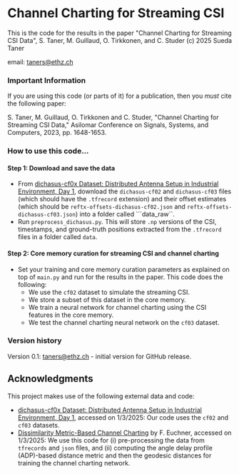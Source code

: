 # Channel Charting for Streaming CSI


This is the code for the results in the paper
"Channel Charting for Streaming CSI Data", S. Taner, M. Guillaud, O. Tirkkonen, and C. Studer
(c) 2025 Sueda Taner

email: taners@ethz.ch

### Important Information

If you are using this code (or parts of it) for a publication, then you _must_ cite the following paper:

S. Taner, M. Guillaud, O. Tirkkonen and C. Studer, "Channel Charting for Streaming CSI Data," Asilomar Conference on Signals, Systems, and Computers, 2023, pp. 1648-1653.

### How to use this code...

#### Step 1: Download and save the data

- From [dichasus-cf0x Dataset: Distributed Antenna Setup in Industrial Environment, Day 1](https://dichasus.inue.uni-stuttgart.de/datasets/data/dichasus-cf0x/), download the ```dichasus-cf02``` and ```dichasus-cf03``` files (which should have the ```.tfrecord``` extension) and their offset estimates (which should be ```reftx-offsets-dichasus-cf02.json``` and ```reftx-offsets-dichasus-cf03.json```) into a folder called ```data_raw``.
- Run ```preprocess_dichasus.py```. This will store ```.np``` versions of the CSI, timestamps, and ground-truth positions extracted from the ```.tfrecord``` files in a folder called ```data```.

#### Step 2: Core memory curation for streaming CSI and channel charting

- Set your training and core memory curation parameters as explained on top of ```main.py``` and run for the results in the paper. This code does the following:
  - We use the ```cf02``` dataset to simulate the streaming CSI.
  - We store a subset of this dataset in the core memory.
  - We train a neural network for channel charting using the CSI features in the core memory.
  - We test the channel charting neural network on the ```cf03``` dataset.


### Version history

Version 0.1: taners@ethz.ch - initial version for GitHub release.

## Acknowledgments
This project makes use of the following external data and code:
- [dichasus-cf0x Dataset: Distributed Antenna Setup in Industrial Environment, Day 1](https://dichasus.inue.uni-stuttgart.de/datasets/data/dichasus-cf0x/), accessed on 1/3/2025: Our code uses the ```cf02``` and ```cf03``` datasets.
- [Dissimilarity Metric-Based Channel Charting](https://dichasus.inue.uni-stuttgart.de/tutorials/tutorial/dissimilarity-metric-channelcharting/) by F. Euchner, accessed on 1/3/2025: We use this code for (i) pre-processing the data from  ```tfrecords``` and ```json``` files, and (ii) computing the angle delay profile (ADP)-based distance metric and then the geodesic distances for training the channel charting network.
